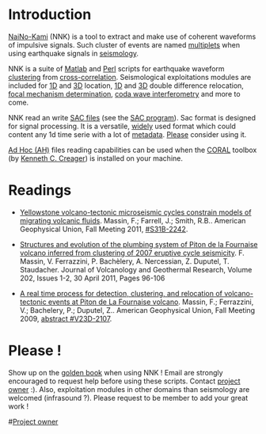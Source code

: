 # Introduction #

[NaiNo-Kami](http://eos.kokugakuin.ac.jp/modules/xwords/entry.php?entryID=109) (NNK) is a tool to extract and make use of coherent waveforms of impulsive signals. Such cluster of events are named [multiplets](http://www.gps.caltech.edu/uploads/File/People/kanamori/HKpepi86.pdf) when using earthquake signals in [seismology](http://books.google.com/books?id=sRhawFG5_EcC&hl=fr).


NNK is a suite of  [Matlab](http://www.mathworks.com/) and [Perl](http://www.perl.org/) scripts for earthquake waveform [clustering](http://books.google.com/books?id=htZzDGlCnQYC&printsec=frontcover&hl=fr&source=gbs_ge_summary_r&cad=0#v=onepage&q=clustering&f=false) from [cross-correlation](http://books.google.com/books?id=Dtza-BqVL0gC&pg=PA45&lpg=PA45&dq=maximum+cross+correlation+serie+seismology&source=bl&ots=LzUyb0BBqV&sig=AloS9zIDrAy7GBUegzYYQvRCKbE&hl=fr&ei=cb6ETtfNCfKrsALb0-ySDw&sa=X&oi=book_result&ct=result&resnum=1&ved=0CCQQ6AEwAA#v=onepage&q=cross%20correlation&f=false).
Seismological exploitations modules are included for [1D](http://jclahr.com/science/software/hypo71/) and [3D](http://alomax.free.fr/nlloc/soft6.00/index.html) location, [1D](http://www.ldeo.columbia.edu/~felixw/hypoDD.html) and [3D](http://www.geology.wisc.edu/~hjzhang/download.htm) double difference relocation, [focal mechanism determination](http://www.google.com/url?url=http://earthquake.usgs.gov/research/software/%23FPFIT,%2520FPPLOT%2520and%2520FPPAGE&rct=j&q=fpfit&usg=AFQjCNGBvItwUask1deqbZgmMHl0bjdV1w&sa=X&ei=Gb-ETqb3J4-BsgLykPTTDw&ved=0CCoQygQwAA), [coda wave interferometry](http://inside.mines.edu/~rsnieder/Coda_Yearbook04.pdf) and more to come.

NNK read an write [SAC files](http://www.iris.edu/KB/questions/13/SAC+file+format) (see the [SAC program](http://www.iris.edu/software/sac/)). Sac format is designed for signal processing. It is a versatile, [widely](http://www.iris.edu/software/sac/) used format which could content any 1d time serie with a lot of [metadata](http://www.iris.edu/software/sac/manual/file_format.html). [Please](http://www.guzer.com/pictures/pretty_please_cat.jpg) consider using it.

[Ad Hoc (AH)](http://www.orfeus-eu.org/Software/softwarelib.html#processing) files reading capabilities can be used when the [CORAL](http://www.orfeus-eu.org/Software/softwarelib.html#matlab) toolbox (by [Kenneth C. Creager](http://earthweb.ess.washington.edu/creager/coral_doc.html)) is installed on your machine.

# Readings #
  * [Yellowstone volcano-tectonic microseismic cycles constrain models of migrating volcanic fluids](https://7061844195658084343-a-1802744773732722657-s-sites.googlegroups.com/site/fredmassin/download/Fred_Massin_AGU-2011_toprint.jpg?attachauth=ANoY7cpg80sg4-TL53bFL-FX7PmbRNyJR2erKYfJSyF5OsjLOoEuBoE6-809YBZSnoBovjjwW_Eym16ccM1pwf9QGX2rSrY1vMmNXu6_MhNwL5L-1JnwO7GEGAoV88HzAM3SC5a4n8_lGME-DYyD2aqKtqgZwMplKg5x3bmrF5JUoqmbGemdteSSLV_ga8Fvl6mNegn5IXpeYkevcwsz5Rpewd92OH8oMc_dPfJmBcp34OUcD-wXo8k%3D&attredirects=0). Massin, F.; Farrell, J.; Smith, R.B.. American Geophysical Union, Fall Meeting 2011, [#S31B-2242](http://eposters.agu.org/abstracts/yellowstone-volcano-tectonic-microseismic-cycles-constrain-models-of-migrating-volcanic-fluids/?from_search=true).

  * [Structures and evolution of the plumbing system of Piton de la Fournaise volcano inferred from clustering of 2007 eruptive cycle seismicity](http://www.sciencedirect.com/science/article/pii/S0377027311000333). F. Massin, V. Ferrazzini, P. Bachèlery, A. Nercessian, Z. Duputel, T. Staudacher. Journal of Volcanology and Geothermal Research, Volume 202, Issues 1-2, 30 April 2011, Pages 96-106

  * [A real time process for detection, clustering, and relocation of volcano-tectonic events at Piton de La Fournaise volcano](https://7061844195658084343-a-1802744773732722657-s-sites.googlegroups.com/site/fredmassin/download/2009_PosterAGU.jpg?attachauth=ANoY7crvSUNFPgFLMFsgbLM81k3wLSXzvvID7p0QGpwicA99zpOCOwJqh49UaWxIzLbptSMvcNugJ6JjtWEfryQ7jwtweCtEQO1t_pHoccMdYE-oAONlg4Kp1b6CgAHLXv_c43TL2udGtetLTqUJDSBZeW_TRcc5n7FZJ-r7j-squlZh5AZbvg5UqPfjPBX6-mk2Ss-aZx4VB-igB6aavZCpM8KGdjxGqA%3D%3D&attredirects=0). Massin, F.; Ferrazzini, V.; Bachelery, P.; Duputel, Z.. American Geophysical Union, Fall Meeting 2009, [abstract #V23D-2107](http://adsabs.harvard.edu/abs/2009AGUFM.V23D2107M).

# Please ! #
Show up on the  [golden book](https://github.com/FMassin/naino-kami/blob/wiki/Golden_book.md) when using NNK ! Email are strongly encouraged to request help before using these scripts. Contact [project owner](https://github.com/FMassin) :). Also, exploitation modules in other domains than seismology are welcomed (infrasound ?). Please request to be member to add your great work !


#[Project owner](http://fredmassin.blogspot.fr/)

